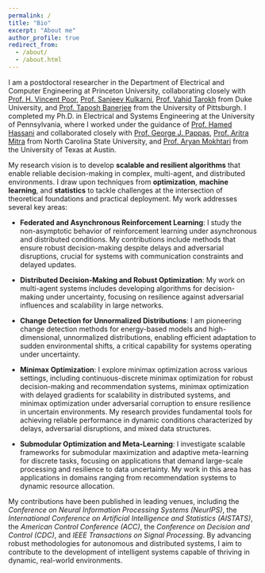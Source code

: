 ```yaml
---
permalink: /
title: "Bio"
excerpt: "About me"
author_profile: true
redirect_from: 
  - /about/
  - /about.html
---
```


I am a postdoctoral researcher in the Department of Electrical and Computer Engineering at Princeton University, collaborating closely with [Prof. H. Vincent Poor](https://ece.princeton.edu/people/h-vincent-poor), [Prof. Sanjeev Kulkarni](https://ece.princeton.edu/people/sanjeev-r-kulkarni), [Prof. Vahid Tarokh](https://people.duke.edu/~vt45/) from Duke University, and [Prof. Taposh Banerjee](https://sites.google.com/view/taposhbanerjee/home) from the University of Pittsburgh. I completed my Ph.D. in Electrical and Systems Engineering at the University of Pennsylvania, where I worked under the guidance of [Prof. Hamed Hassani](https://www.seas.upenn.edu/~hassani/) and collaborated closely with [Prof. George J. Pappas](https://www.georgejpappas.org/), [Prof. Aritra Mitra](https://amitra2.wordpress.ncsu.edu/) from North Carolina State University, and [Prof. Aryan Mokhtari](https://sites.utexas.edu/mokhtari/) from the University of Texas at Austin.

My research vision is to develop **scalable and resilient algorithms** that enable reliable decision-making in complex, multi-agent, and distributed environments. I draw upon techniques from **optimization**, **machine learning**, and **statistics** to tackle challenges at the intersection of theoretical foundations and practical deployment. My work addresses several key areas:

- **Federated and Asynchronous Reinforcement Learning**: I study the non-asymptotic behavior of reinforcement learning under asynchronous and distributed conditions. My contributions include methods that ensure robust decision-making despite delays and adversarial disruptions, crucial for systems with communication constraints and delayed updates.

- **Distributed Decision-Making and Robust Optimization**: My work on multi-agent systems includes developing algorithms for decision-making under uncertainty, focusing on resilience against adversarial influences and scalability in large networks.

- **Change Detection for Unnormalized Distributions**: I am pioneering change detection methods for energy-based models and high-dimensional, unnormalized distributions, enabling efficient adaptation to sudden environmental shifts, a critical capability for systems operating under uncertainty.

- **Minimax Optimization**: I explore minimax optimization across various settings, including continuous-discrete minimax optimization for robust decision-making and recommendation systems, minimax optimization with delayed gradients for scalability in distributed systems, and minimax optimization under adversarial corruption to ensure resilience in uncertain environments. My research provides fundamental tools for achieving reliable performance in dynamic conditions characterized by delays, adversarial disruptions, and mixed data structures.

- **Submodular Optimization and Meta-Learning**: I investigate scalable frameworks for submodular maximization and adaptive meta-learning for discrete tasks, focusing on applications that demand large-scale processing and resilience to data uncertainty. My work in this area has applications in domains ranging from recommendation systems to dynamic resource allocation.

My contributions have been published in leading venues, including the *Conference on Neural Information Processing Systems (NeurIPS)*, the *International Conference on Artificial Intelligence and Statistics (AISTATS)*, the *American Control Conference (ACC)*, the *Conference on Decision and Control (CDC)*, and *IEEE Transactions on Signal Processing*. By advancing robust methodologies for autonomous and distributed systems, I aim to contribute to the development of intelligent systems capable of thriving in dynamic, real-world environments.
